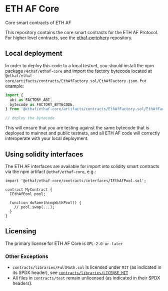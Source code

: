 # ETH AF Core

Core smart contracts of ETH AF


This repository contains the core smart contracts for the ETH AF Protocol.
For higher level contracts, see the [ethaf-periphery](https://github.com/eth-af/ethaf-periphery)
repository.

## Local deployment

In order to deploy this code to a local testnet, you should install the npm package
`@ethaf/ethaf-core`
and import the factory bytecode located at
`@ethaf/ethaf-core/artifacts/contracts/EthAfFactory.sol/EthAfFactory.json`.
For example:

```typescript
import {
  abi as FACTORY_ABI,
  bytecode as FACTORY_BYTECODE,
} from '@ethaf/ethaf-core/artifacts/contracts/EthAfFactory.sol/EthAfFactory.json'

// deploy the bytecode
```

This will ensure that you are testing against the same bytecode that is deployed to
mainnet and public testnets, and all ETH AF code will correctly interoperate with
your local deployment.

## Using solidity interfaces

The ETH AF interfaces are available for import into solidity smart contracts
via the npm artifact `@ethaf/ethaf-core`, e.g.:

```solidity
import '@ethaf/ethaf-core/contracts/interfaces/IEthAfPool.sol';

contract MyContract {
  IEthAfPool pool;

  function doSomethingWithPool() {
    // pool.swap(...);
  }
}

```

## Licensing

The primary license for ETH AF Core is `GPL-2.0-or-later`

### Other Exceptions

- `contracts/libraries/FullMath.sol` is licensed under `MIT` (as indicated in its SPDX header), see [`contracts/libraries/LICENSE_MIT`](contracts/libraries/LICENSE_MIT)
- All files in `contracts/test` remain unlicensed (as indicated in their SPDX headers).
